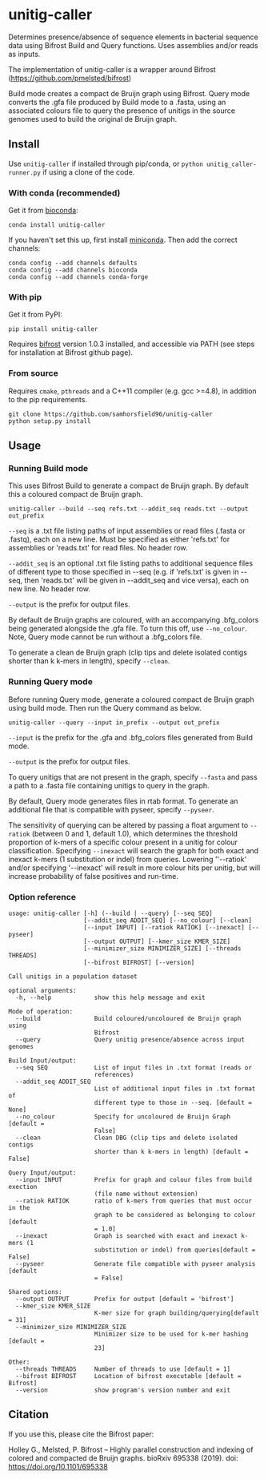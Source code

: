 # unitig-caller

Determines presence/absence of sequence elements in bacterial sequence
data using Bifrost Build and Query functions. Uses assemblies and/or reads as inputs.

The implementation of unitig-caller is a wrapper around Bifrost (https://github.com/pmelsted/bifrost)

Build mode creates a compact de Bruijn graph using Bifrost. Query mode converts the .gfa
file produced by Build mode to a .fasta, using an associated colours file to query
the presence of unitigs in the source genomes used to build the original de Bruijn graph.

## Install

Use `unitig-caller` if installed through pip/conda, or
`python unitig_caller-runner.py` if using a clone of the code.

### With conda (recommended)
Get it from [bioconda](http://bioconda.github.io/):
```
conda install unitig-caller
```

If you haven't set this up, first install
[miniconda](https://docs.conda.io/en/latest/miniconda.html). Then
add the correct channels:
```
conda config --add channels defaults
conda config --add channels bioconda
conda config --add channels conda-forge
```

### With pip
Get it from PyPI:
```
pip install unitig-caller
```

Requires [bifrost](https://github.com/pmelsted/bifrost) version 1.0.3 installed, and accessible
via PATH (see steps for installation at Bifrost github page).

### From source
Requires `cmake`, `pthreads` and a C++11 compiler (e.g. gcc >=4.8), in addition
to the pip requirements.
```
git clone https://github.com/samhorsfield96/unitig-caller
python setup.py install
```

## Usage

### Running Build mode
This uses Bifrost Build to generate a compact de Bruijn graph. By default this a
coloured compact de Bruijn graph.
```
unitig-caller --build --seq refs.txt --addit_seq reads.txt --output out_prefix
```

`--seq` is a .txt file listing paths of input assemblies or read files (.fasta or .fastq),
each on a new line. Must be specified as either 'refs.txt' for assemblies
or 'reads.txt' for read files. No header row.

`--addit_seq` is an optional .txt file listing paths to additional sequence files of different type
to those specified in --seq (e.g. if 'refs.txt' is given in --seq, then 'reads.txt' will
be given in --addit_seq and vice versa), each on new line. No header row.

`--output` is the prefix for output files.

By default de Bruijn graphs are coloured, with an accompanying .bfg_colors being
generated alongside the .gfa file. To turn this off, use `--no_colour`. Note, Query mode
cannot be run without a .bfg_colors file.

To generate a clean de Bruijn graph (clip tips and delete isolated contigs shorter
than k k-mers in length), specify `--clean`.

### Running Query mode
Before running Query mode, generate a coloured compact de Bruijn graph using build mode.
Then run the Query command as below.
```
unitig-caller --query --input in_prefix --output out_prefix
```

`--input` is the prefix for the .gfa and .bfg_colors files generated from Build mode.

`--output` is the prefix for output files.

To query unitigs that are not present in the graph, specify `--fasta` and pass a path to a .fasta file containing unitigs to query in the graph.

By default, Query mode generates files in rtab format. To generate an additional file that is compatible with pyseer, specify `--pyseer`.

The sensitivity of querying can be altered by passing a float argument to `--ratiok`
(between 0 and 1, default 1.0), which determines the threshold proportion of k-mers of a
specific colour present in a unitig for colour classification. Specifying `--inexact` will
search the graph for both exact and inexact k-mers (1 substitution or indel) from queries.
Lowering ''--ratiok' and/or specifying '--inexact' will result in more colour hits per unitig,
but will increase probability of false positives and run-time.


### Option reference
```
usage: unitig-caller [-h] (--build | --query) [--seq SEQ]
                     [--addit_seq ADDIT_SEQ] [--no_colour] [--clean]
                     [--input INPUT] [--ratiok RATIOK] [--inexact] [--pyseer]
                     [--output OUTPUT] [--kmer_size KMER_SIZE]
                     [--minimizer_size MINIMIZER_SIZE] [--threads THREADS]
                     [--bifrost BIFROST] [--version]

Call unitigs in a population dataset

optional arguments:
  -h, --help            show this help message and exit

Mode of operation:
  --build               Build coloured/uncoloured de Bruijn graph using
                        Bifrost
  --query               Query unitig presence/absence across input genomes

Build Input/output:
  --seq SEQ             List of input files in .txt format (reads or
                        references)
  --addit_seq ADDIT_SEQ
                        List of additional input files in .txt format of
                        different type to those in --seq. [default = None]
  --no_colour           Specify for uncoloured de Bruijn Graph [default =
                        False]
  --clean               Clean DBG (clip tips and delete isolated contigs
                        shorter than k k-mers in length) [default = False]

Query Input/output:
  --input INPUT         Prefix for graph and colour files from build exection
                        (file name without extension)
  --ratiok RATIOK       ratio of k-mers from queries that must occur in the
                        graph to be considered as belonging to colour [default
                        = 1.0]
  --inexact             Graph is searched with exact and inexact k-mers (1
                        substitution or indel) from queries[default = False]
  --pyseer              Generate file compatible with pyseer analysis [default
                        = False]

Shared options:
  --output OUTPUT       Prefix for output [default = 'bifrost']
  --kmer_size KMER_SIZE
                        K-mer size for graph building/querying[default = 31]
  --minimizer_size MINIMIZER_SIZE
                        Minimizer size to be used for k-mer hashing [default =
                        23]

Other:
  --threads THREADS     Number of threads to use [default = 1]
  --bifrost BIFROST     Location of bifrost executable [default = Bifrost]
  --version             show program's version number and exit
```

## Citation

If you use this, please cite the Bifrost paper:

Holley G., Melsted, P. Bifrost – Highly parallel construction and indexing of colored and compacted de Bruijn graphs.
bioRxiv 695338 (2019). doi: https://doi.org/10.1101/695338
